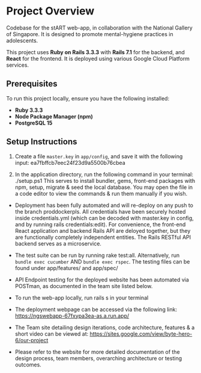 # Project Overview

Codebase for the stART web-app, in collaboration with the National Gallery of Singapore. It is designed to promote mental-hygiene practices in adolescents. 

This project uses **Ruby on Rails 3.3.3** with **Rails 7.1** for the backend, and **React** for the frontend. It is deployed using various Google Cloud Platform services.

## Prerequisites

To run this project locally, ensure you have the following installed:

- **Ruby 3.3.3**
- **Node Package Manager (npm)**
- **PostgreSQL 15**

## Setup Instructions

1. Create a file `master.key` in `app/config`, and save it with the following input: ea7fbffcb7eec24f23d9a5500b76cbea

2. In the application directory, run the following command in your terminal: ./setup.ps1
This serves to install bundler, gems, front-end packages with npm, setup, migrate & seed the local database. You may open the file in a code editor to view the commands & run them manually if you wish.

* Deployment has been fully automated and will re-deploy on any push to the branch proddockerpls. All credentials have been securely hosted inside credentials.yml (which can be decoded with master.key in config, and by running rails credentials:edit). For convenience, the front-end React application and backend Rails API are deloyed together, but they are functionally completely independent entities. The Rails RESTful API backend serves as a microservice. 

* The test suite can be run by running rake test:all. Alternatively, run ```bundle exec cucumber``` AND ```bundle exec rspec```. The testing files can be found under app/features/ and app/spec/
* API Endpoint testing for the deployed website has been automated via POSTman, as documented in the team site listed below.

* To run the web-app locally, run rails s in your terminal

* The deployment webpage can be accessed via the following link: https://ngswebapp-67fxypa3ea-as.a.run.app/

* The Team site detailing design iterations, code architecture, features & a short video can be viewed at: https://sites.google.com/view/byte-hero-6/our-project
* Please refer to the website for more detailed documentation of the design process, team members, overarching architecture or testing outcomes. 

